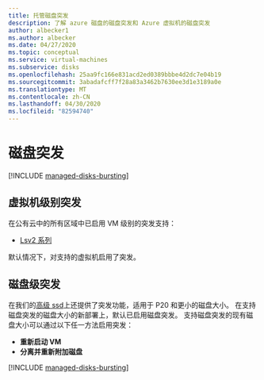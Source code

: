 ```yaml
---
title: 托管磁盘突发
description: 了解 azure 磁盘的磁盘突发和 Azure 虚拟机的磁盘突发
author: albecker1
ms.author: albecker
ms.date: 04/27/2020
ms.topic: conceptual
ms.service: virtual-machines
ms.subservice: disks
ms.openlocfilehash: 25aa9fc166e831acd2ed0389bbbe4d2dc7e04b19
ms.sourcegitcommit: 3abadafcff7f28a83a3462b7630ee3d1e3189a0e
ms.translationtype: MT
ms.contentlocale: zh-CN
ms.lasthandoff: 04/30/2020
ms.locfileid: "82594740"
---
```

# <a name="disk-bursting"></a>磁盘突发
[!INCLUDE [managed-disks-bursting](../../../includes/managed-disks-bursting.md)]

## <a name="virtual-machine-level-bursting"></a>虚拟机级别突发
在公有云中的所有区域中已启用 VM 级别的突发支持： 
- [Lsv2 系列](../lsv2-series.md)

默认情况下，对支持的虚拟机启用了突发。

## <a name="disk-level-bursting"></a>磁盘级突发
在我们的[高级 ssd](disks-types.md#premium-ssd)上还提供了突发功能，适用于 P20 和更小的磁盘大小。 在支持磁盘突发的磁盘大小的新部署上，默认已启用磁盘突发。 支持磁盘突发的现有磁盘大小可以通过以下任一方法启用突发： 
- **重新启动 VM** 
- **分离并重新附加磁盘**


[!INCLUDE [managed-disks-bursting](../../../includes/managed-disks-bursting-2.md)]
